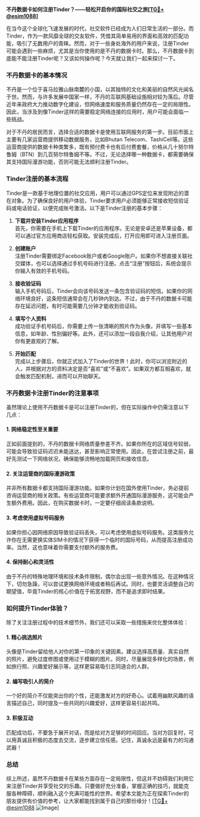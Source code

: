 **不丹数据卡如何注册Tinder？——轻松开启你的国际社交之旅[[TG💪+ @esim1088](https://t.me/s/esim1088)]**

在当今这个全球化飞速发展的时代，社交软件已经成为人们日常生活的一部分。而Tinder，作为一款风靡全球的交友软件，凭借其简单易用的界面和高效的匹配功能，吸引了无数用户的青睐。然而，对于一些身处海外的用户来说，注册Tinder可能会遇到一些麻烦，尤其是当你使用的是不丹的数据卡时。那么，不丹数据卡到底能不能注册Tinder呢？又该如何操作呢？今天就让我们一起来探讨一下。

### 不丹数据卡的基本情况

不丹是一个位于喜马拉雅山脉南麓的小国，以其独特的文化和美丽的自然风光闻名于世。然而，与许多发展中国家一样，不丹的互联网基础设施相对较为落后。尽管近年来政府大力推动数字化建设，但网络速度和服务质量仍然存在一定的局限性。因此，当涉及到像Tinder这样的需要稳定网络连接的应用时，用户可能会面临一些挑战。

对于不丹的居民而言，选择合适的数据卡是使用互联网服务的第一步。目前市面上主要有几家运营商提供移动数据服务，比如Bhutan Telecom、TashiCell等。这些运营商提供的数据卡种类繁多，既有预付费卡也有后付费套餐，价格从几十努尔特鲁姆（BTN）到几百努尔特鲁姆不等。不过，无论选择哪一种数据卡，都需要确保其支持国际漫游功能，否则可能无法顺利注册Tinder。

### Tinder注册的基本流程

Tinder是一款基于地理位置的社交应用，用户可以通过GPS定位来发现附近的潜在对象。为了确保良好的用户体验，Tinder要求用户必须能够正常接收短信验证码或电话验证，以便完成账号激活。以下是Tinder注册的基本步骤：

1. **下载并安装Tinder应用程序**  
   首先，你需要在手机上下载Tinder的应用程序。无论是安卓还是苹果设备，都可以通过官方应用商店轻松获取。安装完成后，打开应用即可进入注册页面。

2. **创建账户**  
   注册Tinder需要绑定Facebook账户或者Google账户。如果你不想直接关联社交媒体，也可以选择通过手机号码进行注册。点击“注册”按钮后，系统会提示你输入有效的手机号码。

3. **接收验证码**  
   输入手机号码后，Tinder会向该号码发送一条包含验证码的短信。如果你的网络环境良好，这条短信通常会在几秒钟内到达。不过，由于不丹的数据卡可能存在延迟问题，有时可能需要几分钟才能收到验证码。

4. **填写个人资料**  
   成功验证手机号码后，你需要上传一张清晰的照片作为头像，并填写一些基本信息，如年龄、性别偏好等。此外，还可以添加一段自我介绍，让其他用户对你有更直观的了解。

5. **开始匹配**  
   完成以上步骤后，你就正式加入了Tinder的世界！此时，你可以浏览附近的人，并根据对方的资料决定是否“喜欢”或“不喜欢”。如果双方都互相喜欢，就会触发匹配机制，进而可以开始聊天。

### 不丹数据卡注册Tinder的注意事项

虽然理论上使用不丹数据卡是可以注册Tinder的，但在实际操作中仍需注意以下几点：

#### 1. 网络稳定性至关重要
正如前面提到的，不丹的数据卡网络质量参差不齐。如果你所在的区域信号较弱，可能会导致验证码迟迟未能送达，甚至影响正常使用。因此，在尝试注册之前，最好先测试一下网络状况，确保能够流畅地加载网页和接收信息。

#### 2. 关注运营商的国际漫游政策
并非所有数据卡都支持国际漫游功能。如果你计划在国外使用Tinder，务必提前咨询运营商的相关政策。有些运营商可能要求额外开通国际漫游服务，这可能会产生额外费用。因此，在购买数据卡时，一定要仔细阅读条款说明。

#### 3. 考虑使用虚拟号码服务
如果你担心因网络原因导致验证码丢失，可以考虑使用虚拟号码服务。这类服务允许你在无需更换实体SIM卡的情况下获得一个临时的国际号码，从而提高注册成功率。当然，这也意味着你需要支付额外的服务费。

#### 4. 保持耐心和灵活性
由于不丹的特殊地理环境和技术条件限制，偶尔会出现一些意外情况。在这种情况下，切勿急躁，可以尝试更换网络环境或者稍后再试。同时，也要灵活调整自己的期望值，毕竟Tinder的核心价值在于拓宽视野，而不是追求即时结果。

### 如何提升Tinder体验？

除了关注注册过程中的技术细节外，我们还可以采取一些措施来优化整体体验：

#### 1. 精心挑选照片
头像是Tinder留给他人对你的第一印象的关键因素。建议选择高质量、真实自然的照片，避免过度修图或使用过于模糊的图片。同时，尽量展现多样化的场景，例如旅行照、兴趣爱好展示等，这样更容易吸引志同道合的人群。

#### 2. 编写吸引人的简介
一个好的简介不仅能突出你的个性，还能激发对方的好奇心。试着用幽默风趣的语言描述自己，同时提及一些共同的兴趣爱好，这样更容易引起共鸣。

#### 3. 积极互动
匹配成功后，不要急于展开对话，而是给对方足够的时间回应。当对方回复时，可以用真诚且积极的态度去交流，逐步建立信任感。记住，真诚永远是最有力的沟通武器！

### 总结

综上所述，虽然不丹数据卡在某些方面存在一定局限性，但这并不妨碍我们利用它来注册Tinder并享受社交的乐趣。只要做好充分准备，掌握正确的技巧，就能克服各种障碍，顺利融入这个充满可能性的世界。希望本文能为正在探索Tinder的朋友提供有价值的参考，让大家都能找到属于自己的那份缘分！[[TG💪+ @esim1088](https://t.me/s/esim1088) ![Image](https://i.postimg.cc/4NQfJmqS/Snipaste-2025-05-13-00-14-12.png)]